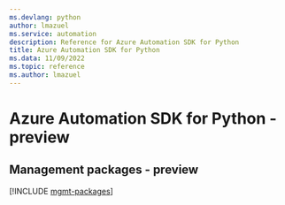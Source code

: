 ```yaml
---
ms.devlang: python
author: lmazuel
ms.service: automation
description: Reference for Azure Automation SDK for Python
title: Azure Automation SDK for Python
ms.data: 11/09/2022
ms.topic: reference
ms.author: lmazuel
---
```

# Azure Automation SDK for Python - preview

## Management packages - preview
[!INCLUDE [mgmt-packages](automation-mgmt-index.md)]
